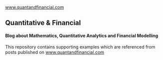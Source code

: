 www.quantandfinancial.com

## Quantitative & Financial
#### Blog about Mathematics, Quantitative Analytics and Financial Modelling

This repository contains supporting examples which are referenced from posts published on www.quantandfinancial.com
